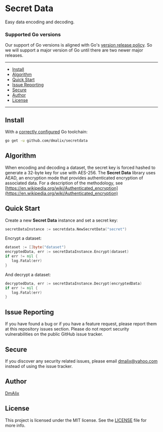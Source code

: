 # Secret Data

Easy data encoding and decoding.

### Supported Go versions

Our support of Go versions is aligned with Go's [version release policy](https://golang.org/doc/devel/release#policy).
So we will support a major version of Go until there are two newer major releases.

---

* [Install](#install)
* [Algorithm](#algorithm)
* [Quick Start](#quick-start)
* [Issue Reporting](#issue-reporting)
* [Secure](#secure)
* [Author](#author)
* [License](#license)

---

## Install

With a [correctly configured](https://golang.org/doc/install#testing) Go toolchain:

```sh
go get -u github.com/dmalix/secretdata
```

## Algorithm

When encoding and decoding a dataset, the secret key is forced hashed to generate a 32-byte key for use with AES-256.
The **Secret Data** library uses AEAD, an encryption mode that provides authenticated encryption of associated data. 
For a description of the methodology, see [https://en.wikipedia.org/wiki/Authenticated_encryption](https://en.wikipedia.org/wiki/Authenticated_encryption)

## Quick Start

Create a new **Secret Data** instance and set a secret key:

```go
secretDataInstance := secretdata.NewSecretData("secret")
```

Encrypt a dataset:

```go
dataset := []byte("dataset")
encryptedData, err := secretDataInstance.Encrypt(dataset)
if err != nil {
   log.Fatal(err)
}
```

And decrypt a dataset:

```go
decryptedData, err := secretDataInstance.Decrypt(encryptedData)
if err != nil {
   log.Fatal(err)
}
```

## Issue Reporting
If you have found a bug or if you have a feature request, please report them at this repository issues section. Please do not report security vulnerabilities on the public GitHub issue tracker.

## Secure
If you discover any security related issues, please email [dmalix@yahoo.com](mailto:dmalix@yahoo.com) instead of using the issue tracker.

## Author
[DmAlix](mailto:dmalix@yahoo.com)

## License
This project is licensed under the MIT license. See the [LICENSE](LICENSE) file for more info.
